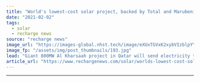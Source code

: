 ```yaml
---
title: "World's lowest-cost solar project, backed by Total and Marubeni, to deliver first power in Q2"
date: "2021-02-02"
tags: 
  - solar
  - recharge news
source: "recharge news"
image_url: "https://images-global.nhst.tech/image/eXUxTGVxK2xybVIzblpYYTMwOWRSOTNrNE1YWEREUThTM0VzZDZ0Ym41Yz0=/nhst/binary/a600de4b24e03831e2fe61051ea85f27"
image_fp: "/assets/img/post_thumbnails/193.jpg"
lead: "Giant 800MW Al Kharsaah project in Qatar will send electricity to the grid at a record-breaking low price of $15.67/MWh"
article_url: "https://www.rechargenews.com/solar/worlds-lowest-cost-solar-project-backed-by-total-and-marubeni-to-deliver-first-power-in-q2/2-1-955932"
---
```


---
